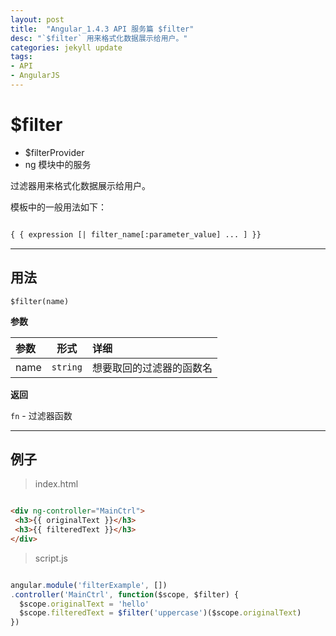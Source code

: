 ```yaml
---
layout: post
title:  "Angular_1.4.3 API 服务篇 $filter"
desc: "`$filter` 用来格式化数据展示给用户。"
categories: jekyll update
tags:
- API
- AngularJS
---
```


# $filter

- $filterProvider
- ng 模块中的服务

过滤器用来格式化数据展示给用户。

模板中的一般用法如下：

``` html

{ { expression [| filter_name[:parameter_value] ... ] }}

```

---

## 用法

`$filter(name)`


**参数**

| 参数 | 形式 | 详细 |
|:---|:---:|:---|
|name| `string` |	想要取回的过滤器的函数名 |

**返回**

`fn` - 过滤器函数

---

## 例子

> index.html

``` html

<div ng-controller="MainCtrl">
 <h3>{{ originalText }}</h3>
 <h3>{{ filteredText }}</h3>
</div>

```

> script.js

``` javascript

angular.module('filterExample', [])
.controller('MainCtrl', function($scope, $filter) {
  $scope.originalText = 'hello'
  $scope.filteredText = $filter('uppercase')($scope.originalText)
})


```
